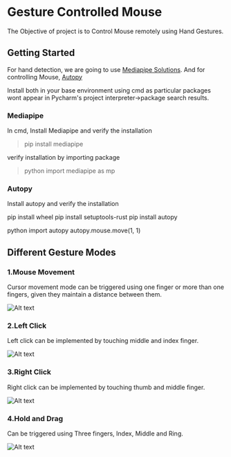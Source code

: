 # Gesture Controlled Mouse

The Objective of project is to Control Mouse remotely using Hand Gestures.

## Getting Started

For hand detection, we are going to use [Mediapipe Solutions](https://google.github.io/mediapipe/). 
And for controlling Mouse, [Autopy](https://pypi.org/project/autopy/)

Install both in your base environment using cmd as particular packages wont appear in Pycharm's project interpreter->package search results.

### Mediapipe

In cmd, Install Mediapipe and verify the installation

>pip install mediapipe

verify installation by importing package
  >python
  >import mediapipe as mp

### Autopy

Install autopy and verify the installation

  pip install wheel
  pip install setuptools-rust
  pip install autopy


  python
  import autopy
  autopy.mouse.move(1, 1)

## Different Gesture Modes

### 1.Mouse Movement

Cursor movement mode can be triggered using one finger or more than one fingers, given they maintain a distance between them.

![Alt text](https://github.com/jayant1211/GestureControlledMouse/blob/master/results/movement.gif)

### 2.Left Click

Left click can be implemented by touching middle and index finger.

![Alt text](https://github.com/jayant1211/GestureControlledMouse/blob/master/results/left.gif)

### 3.Right Click

Right click can be implemented by touching thumb and middle finger.

![Alt text](https://github.com/jayant1211/GestureControlledMouse/blob/master/results/right.gif)

### 4.Hold and Drag

Can be triggered using Three fingers, Index, Middle and Ring.  

![Alt text](https://github.com/jayant1211/GestureControlledMouse/blob/master/results/drag.gif)
